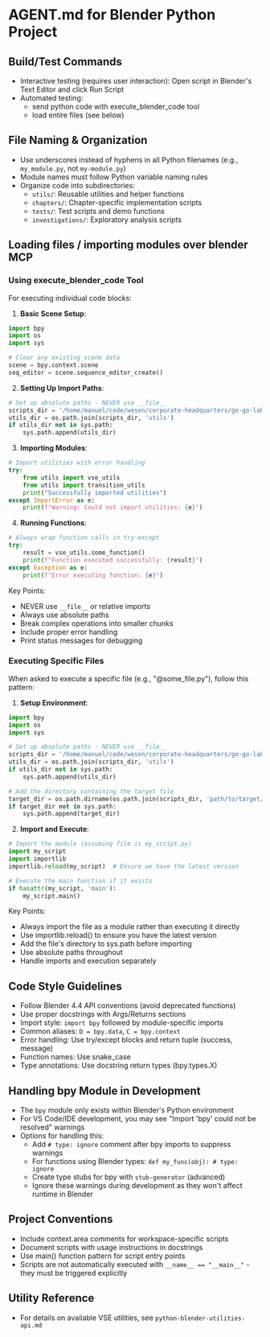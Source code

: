# AGENT.md for Blender Python Project

## Build/Test Commands
- Interactive testing (requires user interaction): Open script in Blender's Text Editor and click Run Script
- Automated testing: 
  - send python code with execute_blender_code tool
  - load entire files (see below)

## File Naming & Organization
- Use underscores instead of hyphens in all Python filenames (e.g., `my_module.py`, not `my-module.py`)
- Module names must follow Python variable naming rules
- Organize code into subdirectories:
  - `utils/`: Reusable utilities and helper functions
  - `chapters/`: Chapter-specific implementation scripts
  - `tests/`: Test scripts and demo functions
  - `investigations/`: Exploratory analysis scripts

## Loading files / importing modules over blender MCP

### Using execute_blender_code Tool

For executing individual code blocks:

1. **Basic Scene Setup**:
```python
import bpy
import os
import sys

# Clear any existing scene data
scene = bpy.context.scene
seq_editor = scene.sequence_editor_create()
```

2. **Setting Up Import Paths**:
```python
# Set up absolute paths - NEVER use __file__
scripts_dir = '/home/manuel/code/wesen/corporate-headquarters/go-go-labs/python/blender/scripts'
utils_dir = os.path.join(scripts_dir, 'utils')
if utils_dir not in sys.path:
    sys.path.append(utils_dir)
```

3. **Importing Modules**:
```python
# Import utilities with error handling
try:
    from utils import vse_utils
    from utils import transition_utils
    print("Successfully imported utilities")
except ImportError as e:
    print(f"Warning: Could not import utilities: {e}")
```

4. **Running Functions**:
```python
# Always wrap function calls in try-except
try:
    result = vse_utils.some_function()
    print(f"Function executed successfully: {result}")
except Exception as e:
    print(f"Error executing function: {e}")
```

Key Points:
- NEVER use `__file__` or relative imports
- Always use absolute paths
- Break complex operations into smaller chunks
- Include proper error handling
- Print status messages for debugging

### Executing Specific Files

When asked to execute a specific file (e.g., "@some_file.py"), follow this pattern:

1. **Setup Environment**:
```python
import bpy
import os
import sys

# Set up absolute paths - NEVER use __file__
scripts_dir = '/home/manuel/code/wesen/corporate-headquarters/go-go-labs/python/blender/scripts'
utils_dir = os.path.join(scripts_dir, 'utils')
if utils_dir not in sys.path:
    sys.path.append(utils_dir)

# Add the directory containing the target file
target_dir = os.path.dirname(os.path.join(scripts_dir, 'path/to/target/file'))
if target_dir not in sys.path:
    sys.path.append(target_dir)
```

2. **Import and Execute**:
```python
# Import the module (assuming file is my_script.py)
import my_script
import importlib
importlib.reload(my_script)  # Ensure we have the latest version

# Execute the main function if it exists
if hasattr(my_script, 'main'):
    my_script.main()
```

Key Points:
- Always import the file as a module rather than executing it directly
- Use importlib.reload() to ensure you have the latest version
- Add the file's directory to sys.path before importing
- Use absolute paths throughout
- Handle imports and execution separately

## Code Style Guidelines
- Follow Blender 4.4 API conventions (avoid deprecated functions)
- Use proper docstrings with Args/Returns sections
- Import style: `import bpy` followed by module-specific imports
- Common aliases: `D = bpy.data`, `C = bpy.context`
- Error handling: Use try/except blocks and return tuple (success, message)
- Function names: Use snake_case
- Type annotations: Use docstring return types (bpy.types.X)

## Handling bpy Module in Development
- The `bpy` module only exists within Blender's Python environment
- For VS Code/IDE development, you may see "Import 'bpy' could not be resolved" warnings
- Options for handling this:
  - Add `# type: ignore` comment after bpy imports to suppress warnings
  - For functions using Blender types: `def my_func(obj): # type: ignore`
  - Create type stubs for bpy with `stub-generator` (advanced)
  - Ignore these warnings during development as they won't affect runtime in Blender

## Project Conventions
- Include context.area comments for workspace-specific scripts
- Document scripts with usage instructions in docstrings
- Use main() function pattern for script entry points
- Scripts are not automatically executed with `__name__ == "__main__"` - they must be triggered explicitly

## Utility Reference
- For details on available VSE utilities, see `python-blender-utilities-api.md`
